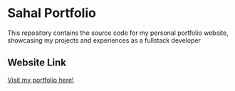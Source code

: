 # Sahal Portfolio

This repository contains the source code for my personal portfolio website, showcasing my projects and experiences as a fullstack developer 

## Website Link
[Visit my portfolio here!](https://www.sahalnurdin.site/)


